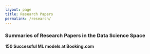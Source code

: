 ```yaml
---
layout: page
title: Research Papers
permalink: /research/
---
```


### Summaries of Research Papers in the Data Science Space

**150 Successful ML models at Booking.com**

